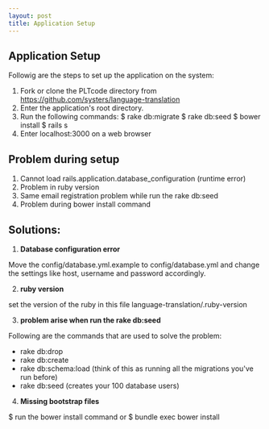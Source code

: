 ```yaml
---
layout: post
title: Application Setup
---
```

## Application Setup

Followig are the steps to set up the application on the system:

1. Fork or clone the PLTcode directory from https://github.com/systers/language-translation
2. Enter the application's root directory.
3. Run the following commands:
$ rake db:migrate
$ rake db:seed
$ bower install
$ rails s
4. Enter localhost:3000 on a web browser

## Problem during setup 

1. Cannot load rails.application.database_configuration (runtime error)
2. Problem in ruby version
3. Same email registration problem while run the rake db:seed
4. Problem during bower install command

## Solutions:

1. **Database configuration error**

  Move the config/database.yml.example to config/database.yml and change the settings like host, username and password accordingly.

2. **ruby version**

  set the version of the ruby in this file language-translation/.ruby-version
  
3. **problem arise when run the rake db:seed**
 
  Following are the commands that are used to solve the problem:

  * rake db:drop
  * rake db:create
  * rake db:schema:load (think of this as running all the migrations you've run before)
  * rake db:seed (creates your 100 database users)
  
4. **Missing bootstrap files**

  $ run the bower install command or $ bundle exec bower install 
